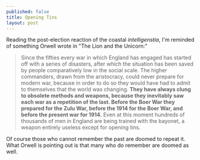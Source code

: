 ```yaml
---
published: false
title: Opening Tins
layout: post
---
```

Reading the post-election reaction of the coastal _intelligenstia_, I'm reminded of something Orwell wrote in "The Lion and the Unicorn:"

> Since the fifties every war in which England has engaged has started off with a series of disasters, after which the situation has been saved by people comparatively low in the social scale. The higher commanders, drawn from the aristocracy, could never prepare for modern war, because in order to do so they would have had to admit to themselves that the world was changing. **They have always clung to obsolete methods and weapons, because they inevitably saw each war as a repetition of the last. Before the Boer War they prepared for the Zulu War, before the 1914 for the Boer War, and before the present war for 1914.** Even at this moment hundreds of thousands of men in England are being trained with the bayonet, a weapon entirely useless except for opening tins.

Of course those who cannot remember the past are doomed to repeat it. What Orwell is pointing out is that many who do remember are doomed as well. 

